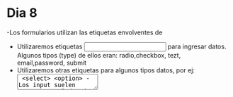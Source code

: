 # Dia 8
-Los formularios utilizan las etiquetas envolventes de <form>
- Utilizaremos etiquetas <input> para ingresar datos. Algunos tipos (type) de ellos eran: radio,checkbox, tezt, email,password, submit
- Utilizaremos otras etiquetas para algunos tipos datos, por ej: <textarea> <select> <option>
-Los input suelen estar acompañados de un <label> como descripcion
-Todos los input requieres el atributo `name` para enviar la informacion.Este debe ser unico, excepto <input>

## Metodos de GET Y POST para enviar informacion
-GET tiene un limite de 2948 caracteres y POST no se utiliza para enviar informacion de mayor tamañ, incluyendo el upload de archivos
-Normalmente GET se utiliza para obtener informacion y POST para enviarla

Ejemplos de formularios con GET:
-Buscadores
-Filtros
-Paginacion

Ejemplos de formularios con POST
-Formulario de contacto(aunque le solicitamos datos nuestro fin es mandarle cosas a ese usuario)
-Formulario de login/Registro
-Formulario de PAGO

Hacer un "login-form.html" sin estilos enviando información al atributo action=""
<form action="./"> metod="GET">
</form>
Utilizar "labels" y que el usuario y clave sean obligatorios
